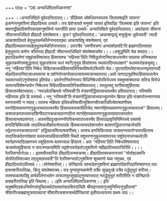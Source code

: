 +++
title = "06 अन्याधिष्ठिताधिकरणम्"

+++
।।अन्याधिष्ठिते पूर्ववदभिलापात्।। 'व्रीहियवा ओषधिवनस्पतयः तिलमाषाइति जायन्त' इत्यनेनानुशयिनां व्रीह्यादिभाव उच्यते। तत्र देवोजायते मनुष्यो जायत इतिवदिह 'तिलमाषा इति जायन्त' इति श्रवणाद्व्रीह्यादिशरीरकाएवानुशयिनो भवन्तीति प्राप्त उच्यते- अन्याधिष्ठिते पूर्ववदभिलापात्। अवरोहतां जीवानां जीवान्तराधिष्ठिते व्रीह्यादौ संश्लेषमात्र। कुतः? पूर्ववदभिलापात्। 'आकाशाद्वायुं वायुर्भूत्वा धूमोभवती' त्यादौ आकाशादिभावे हेतुभूतकर्मकीर्तनाभावाद्यथा आकाशदिषु संश्लेषमात्रं, एवं व्रीह्यादिस्थावरभावहेतुभूतकर्मकीर्तनाभावात्। उत्तरत्रैव 'रमणीयचणा अभ्याशोहयदि'ति ब्राह्मणादिभावएव हेतुभूतस्य कर्मणः कीर्तनात् व्रीह्यादौ जीवान्तराधिष्ठिते संश्लेषमात्रमेव।।।।अशुद्धमिति चेन्न शब्दात्।। इष्टादिकर्मणां पशुहंसामिश्रत्वात् हिंसायाश्च 'नहिंस्या'दिति निषिद्धत्वेनानिष्टसाधनत्वेन पापतया तन्मिश्रतया सुकृतकर्मणामशुद्धत्वात् सुकृतांशस्य फलं स्वर्गेऽनुभूय हिंसांशस्य स्थावरादिभावलक्षणं" फलमवरोहन्नभुवतु। ननु 'नहिंस्या'दिति निषेधः विहितक्रत्वर्थहिंसाव्यतिरिक्तविषयोऽस्त्विति चेन्न। पुष्ट्यादिरूपेष्टसाधनघृतपानादौ मोहादिरूपानिष्टसाधनत्वस्य च दर्शनेनोत्सर्गापवादन्यायस्यात्रानवतारात्।अतो यागाद्यनुप्रविष्टहिंसाफलत्वेन स्थावरभावोऽनुभोक्तव्य इतिचेन्न। प्रवर्तनानिवर्तनारूप विधिनिषेधयोरविरोधस्य वक्तुमशक्यतया सतिच विरोधे सामान्यविशेषन्यायेन निषेधस्य विहिताहिंसाव्यतिरिक्तविषयत्वात्। वस्तुतस्तु यागीयपशुहिंसायाः हिंसात्वस्यैवाभावात्। 'नवाउवेतन्म्रियसे नरिष्यसी'ति मंत्रवर्णार्द्धिसात्वाभावस्यैव प्रतिपादनात्। नरिष्यसि नहिंस्यस इति हि तस्यार्थः। ननु 'नरिष्यसी'ति मंत्रवर्णाद्धिंसात्वाभावाभ्युपगमेन म्रियस इति मंत्रवर्णात्तन्मरणस्य मरणत्वमपि न स्यात्। ततश्च नम्रियस इतिवन्नरिष्यसीत्युक्तिरप्यौपचारिकीत्येवाश्रयणीयम् मरणोद्देश्यकमरणानुकूलव्यापारत्वस्यैव हिंसात्वरूपत्वादितिचेत् नमरणोद्देश्यकमरणानुकूलव्यापारत्वं" हिंसात्वम्। कशाताडनतप्तसन्दांशिनीपाटनक्रकचदारणादीनां मरणोद्देश्यकमरणानुकूलव्यापारत्वाभावेन हिंसात्वाभावप्रसंगात्। अतस्तीव्रदुःखजननौपयिकव्यापारत्वस्यैव हिंसापदप्रवृत्तिनिमित्तत्वे वक्तव्ये व्रणादिचिकित्सके तादात्विकतीव्रवेदनोत्पादके हिंसकत्वव्यपदेशाभावेन बलवत्तद्धिताजनकत्वेसति तद्वेदनाजनकव्यापारत्वं" तद्धिंसात्वमित्याश्रयणीयम्। ततश्च व्रणचिकित्सया जायमानस्यारोग्यरूपहितस्य तादात्विकवेदनापेक्षया बलवत्त्वान्नहिंसात्वमिति स्थिते पशुमरणानुकूलव्यापारस्य पशुवेदनाजनकत्वेऽपि स्वर्गप्राप्त्यादिलक्षणस्य पशुहितस्य बलवत्त्वान्न हिंसात्वं। अतः 'नहिंस्या'दिति निषेधाविषयत्वात् क्रत्वर्थपशुहिंसाया न पापजनकत्वमिति तद्वशेनावरोहतोऽनुशयिनो नव्रीह्यादिभावापत्तिरिति।।।।रेतस्सिग्योगोऽथ।। इतश्चौपचारिकं व्रीह्यादिजन्मवचनम्। व्रीह्यादिभाववचनानन्तरं "योयोह्यन्नमत्ति योयोरेतस्सिञ्चत तद्भूयएवभवती"ति रेतस्सिग्भावोऽनुशयिनां श्रूयमाणो यथा नमुख्यः, एवं व्रीह्यादिभावोऽपीत्यर्थः।।।योनेश्शरीरम्।। योनिप्राप्तेः पश्चादेवानुशयिनां ब्राह्मणादिशरीरप्राप्तिश्रवणात् ततः प्राक्नशरीरपरिग्रहः, किंतु संश्लेषमात्रम्। यत्र पुण्यापुण्यकर्मणी तत्रैव सुखदुःखे तत्रैव तद्धेतुभूतं शरीरम्। ततश्चाकाशादिषु कर्मकीर्तनाभावेन तत्फलभूतसुखाद्यनुभवाभावात् नतद्धेतुभूतं शरीरमिति न योनिप्राप्तेः प्राक्छरीरपरिग्रह इति स्थितम्। ।।इति अन्याधिष्ठिताधिकरणम्।। इति चतुष्षष्टिप्रबंधनिर्माणसंसूचितसर्वतंत्रस्वतंत्रताबिरुदांचितैः श्रीमद्रंगरामानुजमुनिभिरनुगृहीतायां" श्रीशारीरकब्रह्मसूत्रव्याख्यायां श्रीशारीरकशास्त्रार्थदीपिकायां तृतीयाध्यायस्य प्रथमः पादः।।